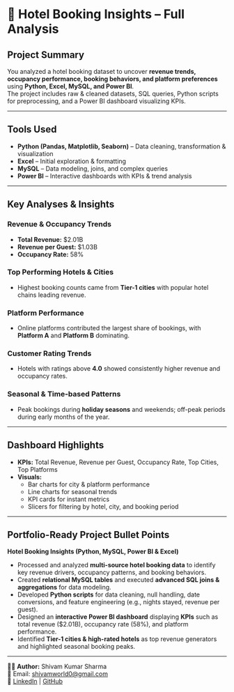 # 🏨 Hotel Booking Insights – Full Analysis

## **Project Summary**
You analyzed a hotel booking dataset to uncover **revenue trends, occupancy performance, booking behaviors, and platform preferences** using **Python, Excel, MySQL, and Power BI**.  
The project includes raw & cleaned datasets, SQL queries, Python scripts for preprocessing, and a Power BI dashboard visualizing KPIs.

---

## **Tools Used**
- **Python (Pandas, Matplotlib, Seaborn)** – Data cleaning, transformation & visualization  
- **Excel** – Initial exploration & formatting  
- **MySQL** – Data modeling, joins, and complex queries  
- **Power BI** – Interactive dashboards with KPIs & trend analysis  

---

## **Key Analyses & Insights**

### **Revenue & Occupancy Trends**
- **Total Revenue:** $2.01B  
- **Revenue per Guest:** $1.03B  
- **Occupancy Rate:** 58%  

### **Top Performing Hotels & Cities**
- Highest booking counts came from **Tier-1 cities** with popular hotel chains leading revenue.

### **Platform Performance**
- Online platforms contributed the largest share of bookings, with **Platform A** and **Platform B** dominating.

### **Customer Rating Trends**
- Hotels with ratings above **4.0** showed consistently higher revenue and occupancy rates.

### **Seasonal & Time-based Patterns**
- Peak bookings during **holiday seasons** and weekends; off-peak periods during early months of the year.

---

## **Dashboard Highlights**
- **KPIs:** Total Revenue, Revenue per Guest, Occupancy Rate, Top Cities, Top Platforms  
- **Visuals:**  
  - Bar charts for city & platform performance  
  - Line charts for seasonal trends  
  - KPI cards for instant metrics  
  - Slicers for filtering by hotel, city, and booking period  

---

## **Portfolio-Ready Project Bullet Points**

**Hotel Booking Insights (Python, MySQL, Power BI & Excel)**  
- Processed and analyzed **multi-source hotel booking data** to identify key revenue drivers, occupancy patterns, and booking behaviors.  
- Created **relational MySQL tables** and executed **advanced SQL joins & aggregations** for data modeling.  
- Developed **Python scripts** for data cleaning, null handling, date conversions, and feature engineering (e.g., nights stayed, revenue per guest).  
- Designed an **interactive Power BI dashboard** displaying **KPIs** such as total revenue ($2.01B), occupancy rate (58%), and platform performance.  
- Identified **Tier-1 cities & high-rated hotels** as top revenue generators and highlighted seasonal booking peaks.  

---

👨‍💻 **Author:** Shivam Kumar Sharma  
📧 Email: shivamworld0@gmail.com  
🔗 [LinkedIn](https://www.linkedin.com/in/shivam-sharma-7a8ba820b) | [GitHub](https://github.com/shivamworld0)

